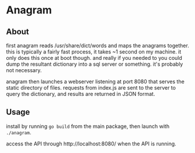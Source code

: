 # Anagram

## About
first anagram reads /usr/share/dict/words and maps the anagrams together. this is typically a fairly fast process, it takes ~1 second on my machine. it only does this once at boot though. and really if you needed to you could dump the resultant dictionary into a sql server or something. it's probably not necessary.

anagram then launches a webserver listening at port 8080 that serves the static directory of files. requests from index.js are sent to the server to query the dictionary, and results are returned in JSON format.

## Usage
install by running `go build` from the main package, then launch with `./anagram`.

access the API through http://localhost:8080/ when the API is running.